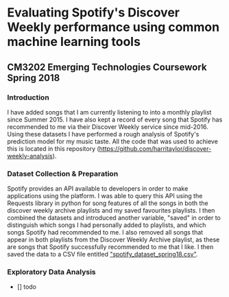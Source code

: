 # Evaluating Spotify's Discover Weekly performance using common machine learning tools
## CM3202 Emerging Technologies Coursework Spring 2018

### Introduction
I have added songs that I am currently listening to into a monthly playlist since Summer 2015. I have also kept a record of every song that Spotify has recommended to me via their Discover Weekly service since mid-2016. Using these datasets I have performed a rough analysis of Spotify's prediction model for my music taste. All the code that was used to achieve this is located in this repository (https://github.com/harritaylor/discover-weekly-analysis).

### Dataset Collection & Preparation
Spotify provides an API available to developers in order to make applications using the platform. I was able to query this API using the Requests library in python for song features of all the songs in both the discover weekly archive playlists and my saved favourites playlists. I then combined the datasets and introduced another variable, "saved" in order to distinguish which songs I had personally added to playlists, and which songs Spotify had recommended to me. I also removed all songs that appear in both playlists from the Discover Weekly Archive playlist, as these are songs that Spotify successfully recommended to me that I like. I then saved the data to a CSV file entitled ["spotify\_dataset\_spring18.csv"]("https://github.com/harritaylor/discover-weekly-analysis/blob/master/Spotify_dataset_spring18.csv").

### Exploratory Data Analysis
- [] todo
